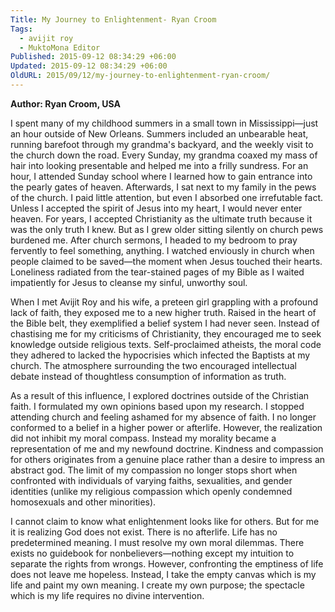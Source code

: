 ```yaml
---
Title: My Journey to Enlightenment- Ryan Croom
Tags:
  - avijit roy
  - MuktoMona Editor
Published: 2015-09-12 08:34:29 +06:00
Updated: 2015-09-12 08:34:29 +06:00
OldURL: 2015/09/12/my-journey-to-enlightenment-ryan-croom/
---
```


<strong>Author: Ryan Croom, USA</strong>

I spent many of my childhood summers in a small town in Mississippi—just an hour outside of New Orleans. Summers included an unbearable heat, running barefoot through my grandma's backyard, and the weekly visit to the church down the road. Every Sunday, my grandma coaxed my mass of hair into looking presentable and helped me into a frilly sundress. For an hour, I attended Sunday school where I learned how to gain entrance into the pearly gates of heaven. Afterwards, I sat next to my family in the pews of the church. I paid little attention, but even I absorbed one irrefutable fact. Unless I accepted the spirit of Jesus into my heart, I would never enter heaven. 
For years, I accepted Christianity as the ultimate truth because it was the only truth I knew.  But as I grew older sitting silently on church pews burdened me. After church sermons, I headed to my bedroom to pray fervently to feel something, anything. I watched enviously in church when people claimed to be saved—the moment when Jesus touched their hearts. Loneliness radiated from the tear-stained pages of my Bible as I waited impatiently for Jesus to cleanse my sinful, unworthy soul. 

When I met Avijit Roy and his wife, a preteen girl grappling with a profound lack of faith, they exposed me to a new higher truth. Raised in the heart of the Bible belt, they exemplified a belief system I had never seen. Instead of chastising me for my criticisms of Christianity, they encouraged me to seek knowledge outside religious texts. Self-proclaimed atheists, the moral code they adhered to lacked the hypocrisies which infected the Baptists at my church. The atmosphere surrounding the two encouraged intellectual debate instead of thoughtless consumption of information as truth. 

As a result of this influence, I explored doctrines outside of the Christian faith. I formulated my own opinions based upon my research. I stopped attending church and feeling ashamed for my absence of faith. I no longer conformed to a belief in a higher power or afterlife. However, the realization did not inhibit my moral compass. Instead my morality became a representation of me and my newfound doctrine. Kindness and compassion for others originates from a genuine place rather than a desire to impress an abstract god. The limit of my compassion no longer stops short when confronted with individuals of varying faiths, sexualities, and gender identities (unlike my religious compassion which openly condemned homosexuals and other minorities). 

I cannot claim to know what enlightenment looks like for others. But for me it is realizing God does not exist. There is no afterlife. Life has no predetermined meaning. I must resolve my own moral dilemmas. There exists no guidebook for nonbelievers—nothing except my intuition to separate the rights from wrongs. However, confronting the emptiness of life does not leave me hopeless. Instead, I take the empty canvas which is my life and paint my own meaning. I create my own purpose; the spectacle which is my life requires no divine intervention. 

